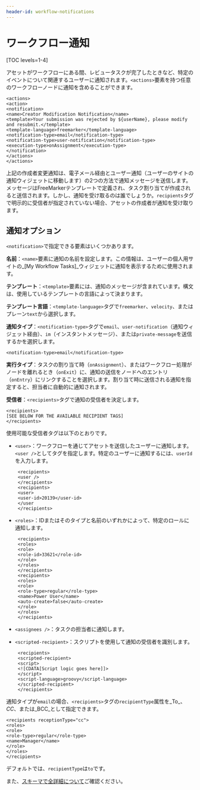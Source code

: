 ```yaml
---
header-id: workflow-notifications
---
```


# ワークフロー通知

[TOC levels=1-4]

アセットがワークフローにある間、レビュータスクが完了したときなど、特定のイベントについて関連するユーザーに通知されます。`<actions>`要素を持つ任意のワークフローノードに通知を含めることができます。

    <actions>
    <action>
    <notification>
    <name>Creator Modification Notification</name>
    <template>Your submission was rejected by ${userName}, please modify and resubmit.</template>
    <template-language>freemarker</template-language>
    <notification-type>email</notification-type>
    <notification-type>user-notification</notification-type>
    <execution-type>onAssignment</execution-type>
    </notification>
    </actions>
    </actions>

上記の作成者変更通知は、電子メール経由とユーザー通知（ユーザーのサイトの通知ウィジェットに移動します）の2つの方法で通知メッセージを送信します。メッセージはFreeMarkerテンプレートで定義され、タスク割り当てが作成されると送信されます。しかし、通知を受け取るのは誰でしょうか。`recipients`タグで明示的に受信者が指定されていない場合、アセットの作成者が通知を受け取ります。

## 通知オプション

`<notification>`で指定できる要素はいくつかあります。

**名前**：`<name>`要素に通知の名前を設定します。この情報は、ユーザーの個人用サイトの_[My Workflow Tasks]_ウィジェットに通知を表示するために使用されます。

**テンプレート**：`<template>`要素には、通知のメッセージが含まれています。構文は、使用しているテンプレートの言語によって決まります。

**テンプレート言語**：`<template-language>`タグで`freemarker`、`velocity`、またはプレーン`text`から選択します。

**通知タイプ**：`<notification-type>`タグで`email`、`user-notification`（通知ウィジェット経由）、`im`（インスタントメッセージ）、または`private-message`を送信するかを選択します。

    <notification-type>email</notification-type>

**実行タイプ**：タスクの割り当て時（`onAssignment`）、またはワークフロー処理がノードを離れるとき（`onExit`）に、通知の送信をノードへのエントリ（`onEntry`）にリンクすることを選択します。割り当て時に送信される通知を指定すると、担当者に自動的に通知されます。


**受信者**：`<recipients>`タグで通知の受信者を決定します。

    <recipients>
    [SEE BELOW FOR THE AVAILABLE RECIPIENT TAGS]
    </recipients>

使用可能な受信者タグは以下のとおりです。

- `<user>`：ワークフローを通じてアセットを送信したユーザーに通知します。
`<user />`としてタグを指定します。特定のユーザーに通知するには、`userId`を入力します。

       <recipients>
       <user />
       </recipients>
       <recipients>
       <user>
       <user-id>20139</user-id>
       </user
       </recipients>
   
- `<roles>`：IDまたはそのタイプと名前のいずれかによって、特定のロールに通知します。

       <recipients>
       <roles>
       <role>
       <role-id>33621</role-id>
       </role>
       </roles>
       </recipients>
       <recipients>
       <roles>
       <role>
       <role-type>regular</role-type>
       <name>Power User</name>
       <auto-create>false</auto-create>
       </role>
       </roles>
       </recipients>
   
- `<assignees />`：タスクの担当者に通知します。

- `<scripted-recipient>`：スクリプトを使用して通知の受信者を識別します。

       <recipients>
       <scripted-recipient>
       <script>
       <![CDATA[Script logic goes here]]>
       </script>
       <script-language>groovy</script-language>
       </scripted-recipient>
       </recipients>
   

通知タイプが`email`の場合、`<recipients>`タグの`recipientType`属性を_To_、_CC_、または_BCC_として指定できます。

    <recipients receptionType="cc">
    <roles>
    <role>
    <role-type>regular</role-type>
    <name>Manager</name>
    </role>
    </roles>
    </recipients>

デフォルトでは、`recipientType`は`to`です。

また、[スキーマで全詳細について](https://www.liferay.com/dtd/liferay-workflow-definition_7_1_0.xsd)ご確認ください。

